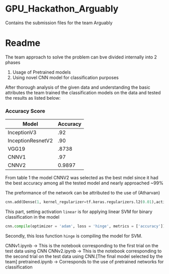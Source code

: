 # GPU_Hackathon_Arguably
Contains the submission files for the team Arguably
# Readme

The team approach to solve the problem can bve divided internally into 2 phases

1. Usage of Pretrained models
2. Using novel CNN model for classification purposes

After thorough analysis of the given data and understanding the basic attributes the team trained the classification models on the data and tested the results as listed below:

### **Accuracy Score**
Model | Accuracy
----- | --------
InceptionV3 | .92
InceptionResnetV2 | .90
VGG19 | .8738
CNNV1 | .97
CNNV2 | 0.9897



From table 1 the model CNNV2 was selected as the best mdel since it had the best accuracy among all the tested model and nearly approached ~99%

The preformance of the network can be attributed to the use of (Atharvan)

```python
cnn.add(Dense(1, kernel_regularizer=tf.keras.regularizers.l2(0.01),activation ='linear'))
 ```
This part, setting activation `linear` is for applying linear SVM for binary classification in the model

```python
cnn.compile(optimizer = 'adam', loss = 'hinge', metrics = ['accuracy'])
```
Secondly, this loss function `hinge` is compiling the model for SVM. 


CNNv1.ipynb -> This is the notebook corresponding to the first trial on the test data using CNN
CNNv2.ipynb -> This is the notebook corresponding to the second trial on the test data using CNN.[The final model selected by the team]
pretrained.ipynb -> Corresponds to the use of pretrained networks for classification
